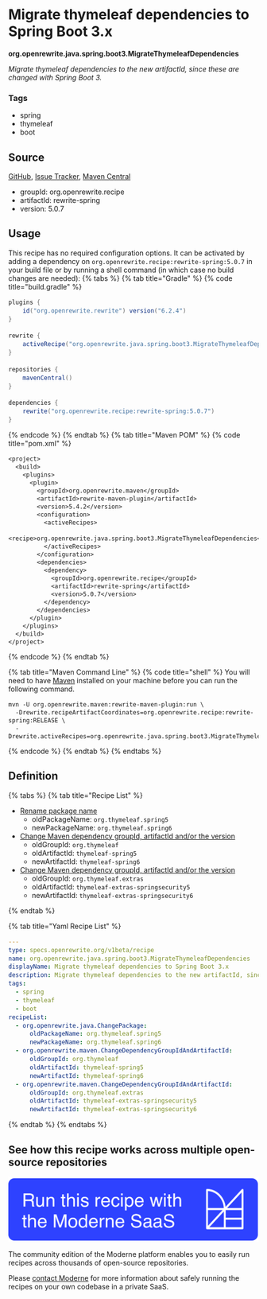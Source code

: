 # Migrate thymeleaf dependencies to Spring Boot 3.x

**org.openrewrite.java.spring.boot3.MigrateThymeleafDependencies**

_Migrate thymeleaf dependencies to the new artifactId, since these are changed with Spring Boot 3._

### Tags

* spring
* thymeleaf
* boot

## Source

[GitHub](https://github.com/openrewrite/rewrite-spring/blob/main/src/main/resources/META-INF/rewrite/spring-boot-30.yml), [Issue Tracker](https://github.com/openrewrite/rewrite-spring/issues), [Maven Central](https://central.sonatype.com/artifact/org.openrewrite.recipe/rewrite-spring/5.0.7/jar)

* groupId: org.openrewrite.recipe
* artifactId: rewrite-spring
* version: 5.0.7


## Usage

This recipe has no required configuration options. It can be activated by adding a dependency on `org.openrewrite.recipe:rewrite-spring:5.0.7` in your build file or by running a shell command (in which case no build changes are needed): 
{% tabs %}
{% tab title="Gradle" %}
{% code title="build.gradle" %}
```groovy
plugins {
    id("org.openrewrite.rewrite") version("6.2.4")
}

rewrite {
    activeRecipe("org.openrewrite.java.spring.boot3.MigrateThymeleafDependencies")
}

repositories {
    mavenCentral()
}

dependencies {
    rewrite("org.openrewrite.recipe:rewrite-spring:5.0.7")
}
```
{% endcode %}
{% endtab %}
{% tab title="Maven POM" %}
{% code title="pom.xml" %}
```markup
<project>
  <build>
    <plugins>
      <plugin>
        <groupId>org.openrewrite.maven</groupId>
        <artifactId>rewrite-maven-plugin</artifactId>
        <version>5.4.2</version>
        <configuration>
          <activeRecipes>
            <recipe>org.openrewrite.java.spring.boot3.MigrateThymeleafDependencies</recipe>
          </activeRecipes>
        </configuration>
        <dependencies>
          <dependency>
            <groupId>org.openrewrite.recipe</groupId>
            <artifactId>rewrite-spring</artifactId>
            <version>5.0.7</version>
          </dependency>
        </dependencies>
      </plugin>
    </plugins>
  </build>
</project>
```
{% endcode %}
{% endtab %}

{% tab title="Maven Command Line" %}
{% code title="shell" %}
You will need to have [Maven](https://maven.apache.org/download.cgi) installed on your machine before you can run the following command.

```shell
mvn -U org.openrewrite.maven:rewrite-maven-plugin:run \
  -Drewrite.recipeArtifactCoordinates=org.openrewrite.recipe:rewrite-spring:RELEASE \
  -Drewrite.activeRecipes=org.openrewrite.java.spring.boot3.MigrateThymeleafDependencies
```
{% endcode %}
{% endtab %}
{% endtabs %}

## Definition

{% tabs %}
{% tab title="Recipe List" %}
* [Rename package name](../../../java/changepackage.md)
  * oldPackageName: `org.thymeleaf.spring5`
  * newPackageName: `org.thymeleaf.spring6`
* [Change Maven dependency groupId, artifactId and/or the version](../../../maven/changedependencygroupidandartifactid.md)
  * oldGroupId: `org.thymeleaf`
  * oldArtifactId: `thymeleaf-spring5`
  * newArtifactId: `thymeleaf-spring6`
* [Change Maven dependency groupId, artifactId and/or the version](../../../maven/changedependencygroupidandartifactid.md)
  * oldGroupId: `org.thymeleaf.extras`
  * oldArtifactId: `thymeleaf-extras-springsecurity5`
  * newArtifactId: `thymeleaf-extras-springsecurity6`

{% endtab %}

{% tab title="Yaml Recipe List" %}
```yaml
---
type: specs.openrewrite.org/v1beta/recipe
name: org.openrewrite.java.spring.boot3.MigrateThymeleafDependencies
displayName: Migrate thymeleaf dependencies to Spring Boot 3.x
description: Migrate thymeleaf dependencies to the new artifactId, since these are changed with Spring Boot 3.
tags:
  - spring
  - thymeleaf
  - boot
recipeList:
  - org.openrewrite.java.ChangePackage:
      oldPackageName: org.thymeleaf.spring5
      newPackageName: org.thymeleaf.spring6
  - org.openrewrite.maven.ChangeDependencyGroupIdAndArtifactId:
      oldGroupId: org.thymeleaf
      oldArtifactId: thymeleaf-spring5
      newArtifactId: thymeleaf-spring6
  - org.openrewrite.maven.ChangeDependencyGroupIdAndArtifactId:
      oldGroupId: org.thymeleaf.extras
      oldArtifactId: thymeleaf-extras-springsecurity5
      newArtifactId: thymeleaf-extras-springsecurity6

```
{% endtab %}
{% endtabs %}

## See how this recipe works across multiple open-source repositories

[![Moderne Link Image](/.gitbook/assets/ModerneRecipeButton.png)](https://app.moderne.io/recipes/org.openrewrite.java.spring.boot3.MigrateThymeleafDependencies)

The community edition of the Moderne platform enables you to easily run recipes across thousands of open-source repositories.

Please [contact Moderne](https://moderne.io/product) for more information about safely running the recipes on your own codebase in a private SaaS.

